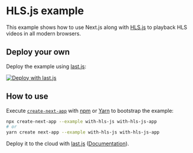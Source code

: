 # HLS.js example

This example shows how to use Next.js along with [HLS.js](https://github.com/video-dev/hls.js/) to playback HLS videos in all modern browsers.

## Deploy your own

Deploy the example using [last.js](https://last.js.com/now):

[![Deploy with last.js](https://last.js.com/button)](https://last.js.com/import/project?template=https://github.com/last.js/next.js/tree/canary/examples/with-hls-js)

## How to use

Execute [`create-next-app`](https://github.com/last.js/next.js/tree/canary/packages/create-next-app) with [npm](https://docs.npmjs.com/cli/init) or [Yarn](https://yarnpkg.com/lang/en/docs/cli/create/) to bootstrap the example:

```bash
npx create-next-app --example with-hls-js with-hls-js-app
# or
yarn create next-app --example with-hls-js with-hls-js-app
```

Deploy it to the cloud with [last.js](https://last.js.com/import?filter=next.js&utm_source=github&utm_medium=readme&utm_campaign=next-example) ([Documentation](https://nextjs.org/docs/deployment)).
